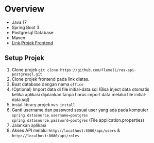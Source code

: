 # Overview
* Java 17
* Spring Boot 3
* Postgresql Database
* Maven
* [Link Projek Frontend](https://github.com/Flemel1/user-admin-panel)


## Setup Projek
1. Clone projek ```git clone https://github.com/Flemel1/res-api-postgresql.git```
2. Clone projek frontend pada link diatas.
3. Buat database dengan nama `office`
4. (Optional) Import data di file initial-data.sql (Bisa inject data otomatis ketika aplikasi dijalankan tanpa harus import data melalui file initial-data.sql)
5. instal library projek ``mvn install``
6. Ganti username dan password sesuai user yang ada pada komputer `spring.datasource.username=postgres spring.datasource.password=postgres` (File application.properties)
7. Jalankan aplikasi
8. Akses API melalui `http://localhost:8080/api/users` & `http://localhost:8080/api/roles`